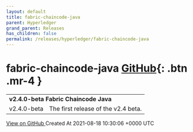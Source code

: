 ```yaml
---
layout: default
title: fabric-chaincode-java
parent: Hyperledger
grand_parent: Releases
has_children: false
permalink: /releases/hyperledger/fabric-chaincode-java
---
```


# fabric-chaincode-java <span class="fs-3 right-align">[GitHub](https://github.com/hyperledger/fabric-chaincode-java){: .btn .mr-4 }</span>


<div>
    <table>
        <tr>
            <td colspan="2">
                <b>
                    v2.4.0-beta Fabric Chaincode Java
                </b>
            </td>
        </tr>
        <tr>
            <td>
                <span class="chip">
                    v2.4.0-beta
                </span>
            </td>
            <td>
                The first release of the v2.4 beta.
            </td>
        </tr>
    </table>
    <a href="https://github.com/hyperledger/fabric-chaincode-java/releases/tag/v2.4.0-beta" class=".btn">
        View on GitHub
    </a>
    <span class="right-align">
        Created At 2021-08-18 10:30:06 +0000 UTC
    </span>
</div>

